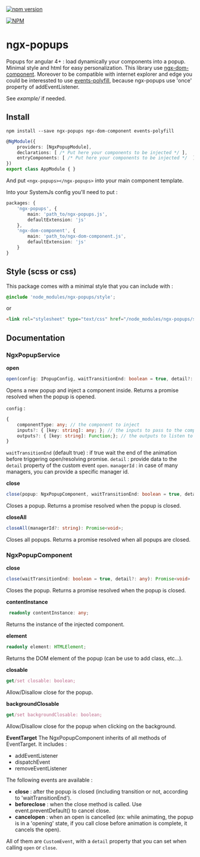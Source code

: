 [![npm version](https://badge.fury.io/js/ngx-popups.svg)](https://www.npmjs.com/package/ngx-popups)

[![NPM](https://nodei.co/npm/ngx-popups.png?downloads=true&downloadRank=true&stars=true)](https://nodei.co/npm/ngx-popups/)

# ngx-popups

Popups for angular 4+ : load dynamically your components into a popup. Minimal style and html for easy personalization.
This library use [ngx-dom-component](https://github.com/lifaon74/ngx-dom-component). Moreover to be compatible with internet explorer and edge you could be interessted to use [events-polyfill](https://github.com/lifaon74/events-polyfill), because ngx-popups use 'once' property of addEventListener.

See *example/* if needed.

## Install
```
npm install --save ngx-popups ngx-dom-component events-polyfill
```
```ts
@NgModule({
    providers: [NgxPopupModule],
    declarations: [ /* Put here your components to be injected */ ],
    entryComponents: [ /* Put here your components to be injected */  ],
})
export class AppModule { }
```
And put `<ngx-popups></ngx-popups>` into your main component template.

Into your SystemJs config you'll need to put :
```ts
packages: {
    'ngx-popups', {
		main: 'path_to/ngx-popups.js',
		defaultExtension: 'js'
	},
	'ngx-dom-component', {
		main: 'path_to/ngx-dom-component.js',
		defaultExtension: 'js'
	}
}
```
## Style (scss or css)
This package comes with a minimal style that you can include with :
```scss
@include 'node_modules/ngx-popups/style';
```
or
```html
<link rel="stylesheet" type="text/css" href="/node_modules/ngx-popups/style.css">
```


## Documentation
### NgxPopupService
**open**
```ts
open(config: IPopupConfig, waitTransitionEnd: boolean = true, detail?: any, managerId?: string): Promise<NgxPopupComponent>
```
Opens a new popup and inject a component inside. Returns a promise resolved when the popup is opened.

`config` :
```ts
{
    componentType: any; // the component to inject
    inputs?: { [key: string]: any; }; // the inputs to pass to the component
    outputs?: { [key: string]: Function;}; // the outputs to listen to the component
}
```
`waitTransitionEnd` (default true) : if true wait the end of the animation before triggering open/resolving promise.
`detail` : provide data to the `detail` property of the custom event `open`.
`managerId` : in case of many managers, you can provide a specific manager id.

**close**
```ts
close(popup: NgxPopupComponent, waitTransitionEnd: boolean = true, detail?: any): Promise<void>;
```
Closes a popup. Returns a promise resolved when the popup is closed.

**closeAll**
```ts
closeAll(managerId?: string): Promise<void>;
```
Closes all popups. Returns a promise resolved when all popups are closed.

### NgxPopupComponent
**close**
```ts
close(waitTransitionEnd: boolean = true, detail?: any): Promise<void>
```
Closes the popup. Returns a promise resolved when the popup is closed.

**contentInstance**
```ts
 readonly contentInstance: any;
```
Returns the instance of the injected component.

**element**
```ts
readonly element: HTMLElement;
```
Returns the DOM element of the popup (can be use to add class, etc...).

**closable**
```ts
get/set closable: boolean;
```
Allow/Disallow close for the popup.

**backgroundClosable**
```ts
get/set backgroundClosable: boolean;
```
Allow/Disallow close for the popup when clicking on the background.

**EventTarget**
The NgxPopupComponent inherits of all methods of EventTarget. It includes :
- addEventListener
- dispatchEvent
- removeEventListener

The following events are available :
- **close** : after the popup is closed (including transition or not, according to 'waitTransitionEnd').
- **beforeclose** : when the close method is called. Use event.preventDefault() to cancel close.
- **cancelopen** : when an open is cancelled (ex: while animating, the popup is in a 'opening' state, if you call close before animation is complete, it cancels the open).

All of them are `CustomEvent`, with a `detail` property that you can set when calling `open` or `close`.


